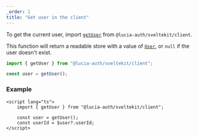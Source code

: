 ```yaml
---
_order: 1
title: "Get user in the client"
---
```


To get the current user, import [`getUser`](/sveltekit/api-reference/client-api#getuser) from `@lucia-auth/sveltekit/client`.

This function will return a readable store with a value of [`User`](/reference/api/types#user), or `null` if the user doesn't exist.

```ts
import { getUser } from "@lucia-auth/sveltekit/client";

const user = getUser();
```

### Example

```svelte
<script lang="ts">
	import { getUser } from "@lucia-auth/sveltekit/client";

	const user = getUser();
	const userId = $user?.userId;
</script>
```

